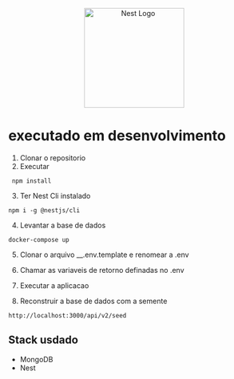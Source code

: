 <p align="center">
  <a href="http://nestjs.com/" target="blank"><img src="https://nestjs.com/img/logo-small.svg" width="200" alt="Nest Logo" /></a>
</p>



# executado em desenvolvimento

1. Clonar o repositorio
2. Executar

``` 
 npm install
```
3. Ter Nest Cli instalado
```
npm i -g @nestjs/cli
```

4. Levantar a base de dados
```
docker-compose up
```

5. Clonar o arquivo __.env.template e renomear a .env

6. Chamar as variaveis de retorno definadas no .env

7. Executar a aplicacao

8. Reconstruir a base de dados com a semente
```
http://localhost:3000/api/v2/seed
```

## Stack usdado
* MongoDB
* Nest